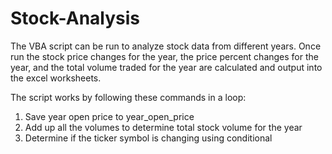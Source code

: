 # Stock-Analysis

The VBA script can be run to analyze stock data from different years. Once run the stock price changes for the year, the price percent changes for the year, and the total volume traded for the year are calculated and output into the excel worksheets.

The script works by following these commands in a loop:

1) Save year open price to year_open_price
2) Add up all the volumes to determine total stock volume for the year
3) Determine if the ticker symbol is changing using conditional
